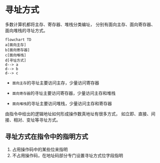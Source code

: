 # 寻址方式

多数计算机都将主存、寄存器、堆栈分类编址， 分别有面向主存、面向寄存器、面向堆栈的寻址方式。

```mermaid
flowchart TD
a[面向主存]
b[面向寄存器]
c[面向堆栈]
d[寻址方式]
d--> a
d--> b
d--> c
```



- `面向主存`的寻址主要访问主存，少量访问寄存器

- `面向寄存器`的寻址主要访问寄存器，少量访问主存和堆栈

- `面向堆栈`的寻址主要访问堆栈，少量访问主存和寄存器



由指令中给出的逻辑地址如何形成操作数真地址有很多方式， 如立即、直接、间接、相对、变址等寻址方式。



## 寻址方式在指令中的指明方式

1. 占用操作码中的某些位来指明
2. 不占用操作码，在地址码部分专门设置寻址方式位字段指明



